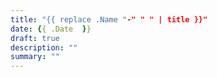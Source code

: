 ```yaml
---
title: "{{ replace .Name "-" " " | title }}"
date: {{ .Date  }}
draft: true
description: ""
summary: ""
---
```

